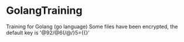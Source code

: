 # GolangTraining
Training for Golang (go language)
Some files have been encrypted, the default key is '@92/@6(/@/}5={{}'
